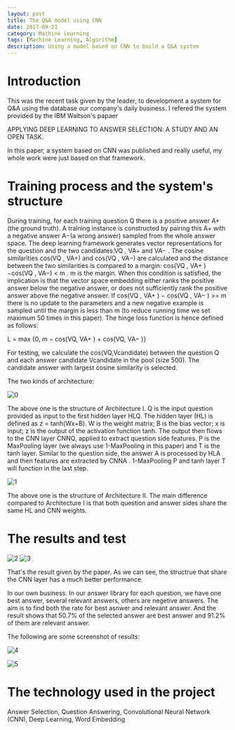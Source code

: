 ```yaml
---
layout: post
title: The Q&A model using CNN
date: 2017-09-21
category: Machine Learning
tags: [Machine Learning, Algorithm]
description: Using a model based on CNN to build a Q&A system
---
```


# Introduction

This was the recent task given by the leader, to development a system for Q&A using the database our company's daily business. I refered the 
system provided by the IBM Waltson's papaer 

APPLYING DEEP LEARNING TO ANSWER SELECTION: A STUDY AND AN OPEN TASK.

In this paper, a system based on CNN was published and really useful, my whole work were just based on that framework.

# Training process and the system's structure 

During training, for each training question Q there is a positive answer A+(the ground truth). A training instance is constructed by pairing this A+ with a negative answer A−(a wrong answer) sampled from the whole answer space. The deep learning framework generates vector representations for the question and the two candidates:VQ , VA+ and VA− . The cosine similarities cos(VQ , VA+) and cos(VQ , VA−) are calculated and the distance between the two similarities is compared to a margin: cos(VQ , VA+ )−cos(VQ , VA−) < m . m is the margin. When this condition is satisfied, the implication is that the vector space embedding either ranks the positive answer below the negative answer, or does not sufficiently rank the positive answer above the negative answer. If cos(VQ , VA+ ) − cos(VQ , VA− ) >= m there is no update to the parameters and a new negative example is sampled until the margin is less than m (to reduce running time we set maximum 50 times in this paper). The hinge loss function is hence defined as follows:

L = max {0, m − cos(VQ, VA+ ) + cos(VQ, VA− )}

For testing, we calculate the cos(VQ,Vcandidate) between the question Q and each answer candidate Vcandidate in the pool (size 500). The candidate answer with largest cosine similarity is selected.

The two kinds of architecture:


![0](https://raw.githubusercontent.com/BigExcavator/coldsrh233.github.io/master/_posts/image/%23CnnQA/0.jpg)

The above one is the structure of Architecture I. Q is the input question provided as input to the first hidden layer HLQ. The hidden layer (HL) is defined as z = tanh(Wx+B). W is the weight matrix; B is the bias vector; x is input; z is the output of the activation function tanh. The output then flows to the CNN layer CNNQ, applied to extract question side features. P is the MaxPooling layer (we always use 1-MaxPooling in this paper) and T is the tanh layer. Similar to the question side, the answer A is processed by HLA and then features are extracted by CNNA . 1-MaxPooling P and tanh layer T will function in the last step. 

![1](https://raw.githubusercontent.com/BigExcavator/coldsrh233.github.io/master/_posts/image/%23CnnQA/1.jpg)

The above one is the structure of Architecture II. The main difference compared to Architecture I is that both question and answer sides share the same HL and CNN weights.

# The results and test

![2](https://raw.githubusercontent.com/BigExcavator/coldsrh233.github.io/master/_posts/image/%23CnnQA/2.jpg)
![3](https://raw.githubusercontent.com/BigExcavator/coldsrh233.github.io/master/_posts/image/%23CnnQA/3.jpg)

That's the result given by the paper. As we can see, the structrue that share the CNN layer has a much better performance.

In our own business. In our answer library for each question, we have one best answer, several relevant answers, others are negetive answers. The aim is to find both the rate for best asnwer and relevant answer. And the result shows that 50.7% of the selected answer are best answer and 91.2% of them are relevant answer.

The following are some screenshot of results:

![4](https://raw.githubusercontent.com/BigExcavator/coldsrh233.github.io/master/_posts/image/%23CnnQA/4.jpg)

![5](https://raw.githubusercontent.com/BigExcavator/coldsrh233.github.io/master/_posts/image/%23CnnQA/5.jpg)

# The technology used in the project

Answer Selection, Question Answering, Convolutional Neural Network (CNN), Deep Learning, Word Embedding








